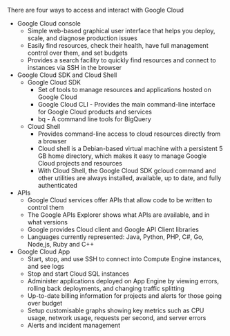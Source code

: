 There are four ways to access and interact with Google Cloud
- Google Cloud console
	- Simple web-based graphical user interface that helps you deploy, scale, and diagnose production issues
	- Easily find resources, check their health, have full management control over them, and set budgets
	- Provides a search facility to quickly find resources and connect to instances via SSH in the browser
- Google Cloud SDK and Cloud Shell
	- Google Cloud SDK
		- Set of tools to manage resources and applications hosted on Google Cloud
		- Google Cloud CLI - Provides the main command-line interface for Google Cloud products and services
		- bq - A command line tools for BigQuery
	- Cloud Shell
		- Provides command-line access to cloud resources directly from a browser
		- Cloud shell is a Debian-based virtual machine with a persistent 5 GB home directory, which makes it easy to manage Google Cloud projects and resources
		- With Cloud Shell, the Google Cloud SDK gcloud command and other utilities are always installed, available, up to date, and fully authenticated
- APIs
	- Google Cloud services offer APIs that allow code to be written to control them
	- The Google APIs Explorer shows what APIs are available, and in what versions
	- Google provides Cloud client and Google API Client libraries
	- Languages currently represented: Java, Python, PHP, C#, Go, Node,js, Ruby and C++
- Google Cloud App
	- Start, stop, and use SSH to connect into Compute Engine instances, and see logs
	- Stop and start Cloud SQL instances
	- Administer applications deployed on App Engine by viewing errors, rolling back deployments, and changing traffic splitting
	- Up-to-date billing information for projects and alerts for those going over budget
	- Setup customisable graphs showing key metrics such as CPU usage, network usage, requests per second, and server errors
	- Alerts and incident management
